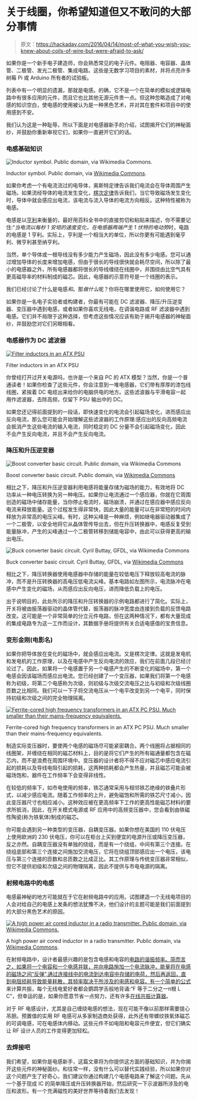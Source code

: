 # 关于线圈，你希望知道但又不敢问的大部分事情

> 原文：<https://hackaday.com/2016/04/14/most-of-what-you-wish-you-knew-about-coils-of-wire-but-were-afraid-to-ask/>

如果你是一个新手电子建造师，你会熟悉常见的电子元件。电阻器、电容器、晶体管、二极管、发光二极管、集成电路。这些是无数学习项目的素材，并将点亮许多树莓 Pi 或 Arduino 所有者的试验板。

列表中有一个明显的遗漏，那就是电感。的确，它不是一个在简单的模拟或逻辑电路中有很多应用的元件，而且它也比其他无源元件贵一点。但这种忽略造成了对电感的知识空白，使电感的使用被认为是一种黑色艺术，并对其在套件和项目中的使用感到不安。

我们认为这是一种耻辱，所以下面是对电感器新手的介绍，试图揭开它们的神秘面纱，并鼓励你重新审视它们，如果你一直避开它们的话。

### 电感基础知识

![Inductor symbol. Public domain, via Wikimedia Commons.](img/34c0a045edd479c6d3fce5ac90ca1529.png)

Inductor symbol. Public domain, via [Wikimedia Commons](https://commons.wikimedia.org/wiki/File:Inductor.svg).

如果你考虑一个有电流流过的电导体，奥斯特定律告诉我们电流会在导体周围产生磁场。如果流经导体的电流发生变化，[楞次定律](https://en.wikipedia.org/wiki/Lenz%27s_law)告诉我们，当它导致磁场发生变化时，导体中就会感应出电流，该电流与流入导体的电流方向相反。这种特性被称为电感。

电感是以[亨利](https://en.wikipedia.org/wiki/Henry_(unit))来衡量的，最好用百科全书中的直接剪切和粘贴来描述，你不需要记住:“*当电流以每秒 1 安培的速度变化，在电感器两端产生 1 伏特的电动势*时，电路的电感是 1 亨利。实际上，亨利是一个相当大的单位，所以你更有可能遇到毫亨利、微亨利甚至纳亨利。

当然，单个导体或一根导线没有多少能力产生磁场，因此没有多少电感。您可以通过增加导体的长度来增加电感，但由于很长的导线很快就会耗尽空间，所以除了最小的电感器之外，所有电感器都将很长的导线缠绕在线圈中，并围绕由比空气具有更高磁导率的材料制成的磁芯。因此，电感器的示意符号是一个线圈的表示。

我们已经讨论了什么是电感*和*。那*做什么*呢？你将在哪里使用它，如何使用它？

如果你是一名电子实验者或构建者，你最有可能在 DC 滤波器、降压/升压逆变器、变压器中遇到电感，或者如果你喜欢无线电，在调谐电路或 RF 滤波器中遇到电感。它们并不局限于这种选择，但考虑这些情况应该有助于揭开电感器的神秘面纱，并鼓励您对它们另眼相看。

### 电感器作为 DC 滤波器

[![Filter inductors in an ATX PSU](img/a30830c32231be84b28917aafed50107.png)](https://hackaday.com/wp-content/uploads/2016/04/filter-inductors.jpg)

Filter inductors in an ATX PSU

你曾经打开过开关电源吗，也许是一个来自 PC 的 ATX 模型？当然，你是一个普通读者！如果你检查了这些元件，你会注意到一堆电感器，它们带有厚厚的漆包线线圈，紧挨着 DC 电缆出来给你的电脑供电的地方。这些滤波器与平滑电容一起用作滤波器，去除高频，仅留下 PSU 输出中的 DC。

如果您还记得前面提到的一段话，即快速变化的电流会引起磁场变化，进而感应出反向电流，那么您可能会开始理解这些滤波器的工作原理:感应出的反向高频电流会抵消产生这些电流的输入电流，同时稳定的 DC 分量不会引起磁场变化，因此不会产生反向电流，并且不会产生反向电流。

### 降压和升压逆变器

![Boost converter basic circuit. Public domain, via Wikimedia Commons](img/7bed92d6e9a91b0cd180829b6c39fc2c.png)

Boost converter basic circuit. Public domain, via [Wikimedia Commons](https://commons.wikimedia.org/wiki/File:Boost_circuit_2.png)

相比之下，降压和升压逆变器利用电感将能量存储为磁场的能力，有效地将 DC 功率从一种电压转换为另一种电压。如果你让电流通过一个感应器，你就在它周围创造的磁场中储存能量，当你停止电流时，磁场崩溃，并通过在感应器中感应反向电流来释放能量。这个过程发生得非常快，因此大量的能量可以在非常短的时间内释放为非常高的电压尖峰。有时，这种尖峰是一种麻烦，例如继电器驱动器集成了一个二极管，以安全地将它从晶体管传导出去，但在升压转换器中，电感反复受到能量脉冲，产生的尖峰通过一个二极管转移到储能电容中，由此可以获得更高的输出电压。

![Buck converter basic circuit. Cyril Buttay, GFDL, via Wikimedia Commons](img/ee83b7f78caf2e80211d524ea8b06ac7.png)

Buck converter basic circuit. Cyril Buttay, GFDL, via [Wikimedia Commons](https://commons.wikimedia.org/wiki/File:Buck_operating.svg)

相比之下，降压转换器使用电感器中存储的能量在较低电压下释放较高电流的脉冲，而不是升压转换器的高电压低电流尖峰。基本电路如左图所示，电流脉冲在电感中产生变化的磁场，从而感应出反向电压，进而降低负载上的电压。

出于说明目的，此处所示的降压和升压转换器的示例电路都进行了简化。实际上，开关将被由振荡器驱动的晶体管代替，振荡器的脉冲宽度由连接到负载的反馈电路改变。这可能是一个非常简单的分立元件电路，但在这两种情况下，都有大量现成的集成电路专为这一工作而设计，其数据手册将提供有关合适电感值的宝贵信息。

### 变形金刚(电影名)

如果你把导体放在变化的磁场中，就会感应出电流。又是楞次定律。这就是发电机和发电机的工作原理，以及在电感中产生反向电流的效应，我们在前面几段已经讨论过了。因此，如果将一个电感置于另一个电感产生的不断变化的磁场中，第一个电感会因该磁场而感应出电流。您已经创建了一个变压器，如果我们将第一个电感称为初级，将第二个电感称为次级，则初级与次级交流电压之比与初级和次级线圈匝数之比相同。我们可以一下子将交流电压从一个电平改变到另一个电平，同时保持初级和次级之间的完全物理隔离。

[![Ferrite-cored high frequency transformers in an ATX PC PSU. Much smaller than their mains-frequency equivalents.](img/2e73faef8d4999791e3aa67f168c3a12.png)](https://hackaday.com/wp-content/uploads/2016/04/smps-transformer.jpg)

Ferrite-cored high frequency transformers in an ATX PC PSU. Much smaller than their mains-frequency equivalents.

制造实际变压器时，要使两个电感的磁场尽可能紧密耦合。两个线圈将占据相同的线圈架，并缠绕在相同的磁芯材料上，目的是将它们产生的所有磁通量都包含在磁芯内，而不是浪费在周围环境中。变压器的设计者将不得不应对磁芯中感应电流引起的损耗以及导线电阻引起的损耗，这两种损耗都会产生热量，并且磁芯可能会被磁场饱和，器件在工作频率下会变得非线性。

在较低的频率下，如市电使用的频率，铁芯通常采用与相邻铁芯绝缘的铁叠片形式，以减少感应电流。随着工作频率的上升，避免磁饱和所需的铁芯尺寸减小，因此变压器尺寸也相应减小。这种效应被在更高频率下工作的更高性能磁芯材料的要求所抵消，因此，在开关模式电源或 RF 应用中的高频变压器中，您会看到由铁磁性陶瓷(称为铁氧体)制成的磁芯。

你可能会遇到另一种类型的变压器，自耦变压器。如果你想在美国的 110 伏电压上使用欧洲的 230 伏电压，你可以在柜台上买到便宜的电源升压或降压变压器，反之亦然。自耦变压器没有单独的绕组，而是有一个绕组，中间有第三个连接。在绕组底部和第三个连接之间施加交流电压，它将在绕组顶部感应出一个电压，该电压与第三个连接的匝数和总匝数之比成正比。其工作原理与传统变压器非常相似，但它不提供初级和次级之间的物理隔离，因此不提供与市电电源的隔离。

### 射频电路中的电感

电感最神秘的地方可能就在于它在射频电路中的应用。试图建造一个无线电项目的人会对给自己的电感上发条的想法犹豫不决，他们设计的主题可能是我们前面提到的大部分黑色艺术的原因。

[![A high power air cored inductor in a radio transmitter. Public domain, via Wikimedia Commons.](img/215dab66c5a737388a2e38ed32217424.png)](https://hackaday.com/wp-content/uploads/2016/04/transmitter_tank_inductor.jpg)

A high power air cored inductor in a radio transmitter. Public domain, via [Wikimedia Commons](https://commons.wikimedia.org/wiki/File:Transmitter_tank_inductor.jpg).

在射频电路中，设计者最感兴趣的是包含电感和电容的[电路的谐振频率。简而言之，如果将一个电容和一个电感并联，并向电路施加一个电流脉冲，能量将在电感的磁场之间“反弹”,通过连接线中的电流到达电容中存储的电荷，然后再返回，直到电阻损耗导致能量耗散，其频率取决于所涉及的电感和电容。有一个](https://en.wikipedia.org/wiki/LC_circuit)[简单的公式](https://en.wikipedia.org/wiki/LC_circuit#Resonance)来计算共振，每个无线电爱好者都会鹦鹉学舌般地背诵:“F 等于二分之一π根 L C”，但幸运的是，如果你愿意节省一点努力，还有许多[在线共振计算器](http://www.google.co.uk/search?q=online+lc+resonance+calculator)。

对于 RF 电感设计，尤其是自己缠绕电感的想法，现在可能不像以前那样需要提心吊胆。预置值的实用 RF 电感可从多家制造商处获得，此外还有带螺纹铁氧体磁芯的可调电感，可在电感体内移动。这些元件不如电阻和电容元件便宜，但它们确实让 RF 设计人员的工作变得更加轻松。

### 去焊接吧

我们希望，如果你是电感新手，这篇文章将为你提供这方面的基础知识，并为你揭开这些元件的神秘面纱。和往常一样，没有什么可以替代实践经验，所以如果你对这个问题产生了好奇心，我们建议你通过构建几个电感电路来了解这个问题。先从一个基于现成 IC 的简单降压或升压转换器开始，然后研究一下示波器所涉及的电压和波形。有一个充满磁性的美好世界等待着我们去发现！